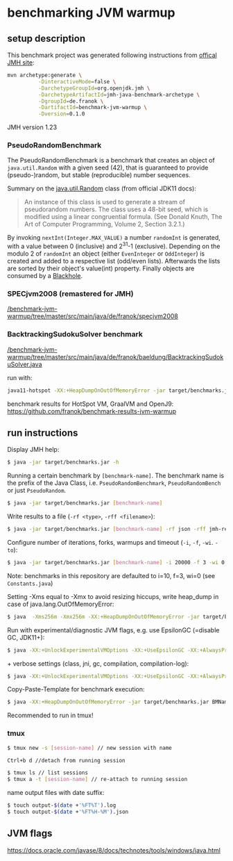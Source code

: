# benchmarking JVM warmup

## setup description

This benchmark project was generated following instructions from [offical JMH site](http://openjdk.java.net/projects/code-tools/jmh/):
```bash
mvn archetype:generate \
          -DinteractiveMode=false \
          -DarchetypeGroupId=org.openjdk.jmh \
          -DarchetypeArtifactId=jmh-java-benchmark-archetype \
          -DgroupId=de.franok \
          -DartifactId=benchmark-jvm-warmup \
          -Dversion=0.1.0
```
JMH version 1.23

### PseudoRandomBenchmark

The PseudoRandomBenchmark is a benchmark that creates an object of `java.util.Random` with a given seed (42), that is guaranteed to provide (pseudo-)random, but stable (reproducible) number sequences.

Summary on the [java.util.Random](https://docs.oracle.com/en/java/javase/11/docs/api/java.base/java/util/Random.html) class (from official JDK11 docs):
> An instance of this class is used to generate a stream of pseudorandom numbers. The class uses a 48-bit seed, which is modified using a linear congruential formula. (See Donald Knuth, The Art of Computer Programming, Volume 2, Section 3.2.1.)

By invoking `nextInt(Integer.MAX_VALUE)` a number `randomInt` is generated, with a value between 0 (inclusive) and 2<sup>31</sup>-1 (exclusive).
Depending on the modulo 2 of `randomInt` an object (either `EvenInteger` or `OddInteger`) is created and added to a respective list (odd/even lists). Afterwards the lists are sorted by their object's value(int) property. Finally objects are consumed by a [Blackhole](https://javadoc.io/static/org.openjdk.jmh/jmh-core/1.23/org/openjdk/jmh/infra/Blackhole.html).

### SPECjvm2008 (remastered for JMH)

[/benchmark-jvm-warmup/tree/master/src/main/java/de/franok/specjvm2008](/src/main/java/de/franok/specjvm2008)

### BacktrackingSudokuSolver benchmark

[/benchmark-jvm-warmup/tree/master/src/main/java/de/franok/baeldung/BacktrackingSudokuSolver.java](/src/main/java/de/franok/baeldung/BacktrackingSudokuSolver.java)

run with:
```bash
java11-hotspot -XX:+HeapDumpOnOutOfMemoryError -jar target/benchmarks.jar Backtracking -jvmArgs "-Xms5g -Xmx5g -XX:+HeapDumpOnOutOfMemoryError -XX:+UnlockExperimentalVMOptions -XX:+UseEpsilonGC -XX:+AlwaysPreTouch" -rf json -rff jmh-result-hotspot-backtracking-sudoku.json -i 21000 -f 20 -to 360m | tee output-hotspot-backtracking-sudoku-$(date +'%FT%H-%M').log
```

benchmark results for HotSpot VM, GraalVM and OpenJ9: https://github.com/franok/benchmark-results-jvm-warmup



## run instructions

Display JMH help:
```bash
$ java -jar target/benchmarks.jar -h
```

Running a certain benchmark by `[benchmark-name]`. The benchmark name is the prefix of the Java Class, i.e. `PseudoRandomBenchmark`, `PseudoRandomBench` or just `PseudoRandom`.
```bash
$ java -jar target/benchmarks.jar [benchmark-name]
```


Write results to a file (`-rf <type>`, `-rff <filename>`):
```bash
$ java -jar target/benchmarks.jar [benchmark-name] -rf json -rff jmh-result.json
```

Configure number of iterations, forks, warmups and timeout (`-i`, `-f`, `-wi`. `-to`):
```bash
$ java -jar target/benchmarks.jar [benchmark-name] -i 20000 -f 3 -wi 0 -to 5m
```
Note: benchmarks in this repository are defaulted to i=10, f=3, wi=0 (see `Constants.java`)

Setting -Xms equal to -Xmx to avoid resizing hiccups, write heap_dump in case of java.lang.OutOfMemoryError:
```bash
$ java  -Xms256m -Xmx256m -XX:+HeapDumpOnOutOfMemoryError -jar target/benchmarks.jar [benchmark-name] -rf json -rff jmh-result.json
```

Run with experimental/diagnostic JVM flags, e.g. use EpsilonGC (=disable GC, JDK11+):
```bash
$ java -XX:+UnlockExperimentalVMOptions -XX:+UseEpsilonGC -XX:+AlwaysPreTouch -jar target/benchmarks.jar [benchmark-name] -rf json -rff jmh-result.json
```

\+ verbose settings (class, jni, gc, compilation, compilation-log):
```bash
$ java -XX:+UnlockExperimentalVMOptions -XX:+UseEpsilonGC -XX:+AlwaysPreTouch -verbose:class -verbose:jni -verbose:gc -XX:+UnlockDiagnosticVMOptions -XX:+PrintCompilation -XX:+LogCompilation -XX:LogFile=jvm-warmup-hotspot.log -jar target/benchmarks.jar [benchmark-name] -rf json -rff jmh-result.json
```

Copy-Paste-Template for benchmark execution:
```bash
$ java -XX:+HeapDumpOnOutOfMemoryError -jar target/benchmarks.jar BMName -jvmArgs "-Xms6g -Xmx6g -XX:+HeapDumpOnOutOfMemoryError -XX:+UnlockExperimentalVMOptions -XX:+UseEpsilonGC -XX:+AlwaysPreTouch" -rf json -rff jmh-result-bm-name.json -i 21000 -f 10 | tee output-bm-name-$(date +'%FT%H-%M').log
```

Recommended to run in tmux!

### tmux
```bash
$ tmux new -s [session-name] // new session with name

Ctrl+b d //detach from running session

$ tmux ls // list sessions
$ tmux a -t [session-name] // re-attach to running session
```

name output files with date suffix:
```bash
$ touch output-$(date +'%FT%T').log
$ touch output-$(date +'%FT%H-%M').json
```



## JVM flags

https://docs.oracle.com/javase/8/docs/technotes/tools/windows/java.html







